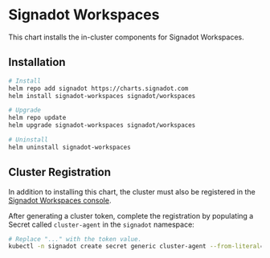 # Signadot Workspaces

This chart installs the in-cluster components for Signadot Workspaces.

## Installation

```sh
# Install
helm repo add signadot https://charts.signadot.com
helm install signadot-workspaces signadot/workspaces

# Upgrade
helm repo update
helm upgrade signadot-workspaces signadot/workspaces

# Uninstall
helm uninstall signadot-workspaces
```

## Cluster Registration

In addition to installing this chart, the cluster must also be registered
in the [Signadot Workspaces console](https://app.signadot.com).

After generating a cluster token, complete the registration by populating a Secret
called `cluster-agent` in the `signadot` namespace:

```sh
# Replace "..." with the token value.
kubectl -n signadot create secret generic cluster-agent --from-literal=token=...
```
